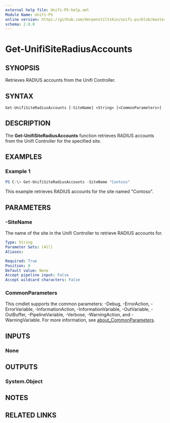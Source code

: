 ```yaml
---
external help file: Unifi-PS-help.xml
Module Name: Unifi-PS
online version: https://github.com/derpenstiltskin/unifi-ps/blob/master/docs/Get-UnifiSiteRadiusAccounts.md
schema: 2.0.0
---
```


# Get-UnifiSiteRadiusAccounts

## SYNOPSIS
Retrieves RADIUS accounts from the Unifi Controller.

## SYNTAX

```
Get-UnifiSiteRadiusAccounts [-SiteName] <String> [<CommonParameters>]
```

## DESCRIPTION
The **Get-UnifiSiteRadiusAccounts** function retrieves RADIUS accounts from the Unifi Controller for the specified site.

## EXAMPLES

### Example 1
```powershell
PS C:\> Get-UnifiSiteRadiusAccounts -SiteName "Contoso"
```

This example retrieves RADIUS accounts for the site named "Contoso".

## PARAMETERS

### -SiteName
The name of the site in the Unifi Controller to retrieve RADIUS accounts for.

```yaml
Type: String
Parameter Sets: (All)
Aliases:

Required: True
Position: 0
Default value: None
Accept pipeline input: False
Accept wildcard characters: False
```

### CommonParameters
This cmdlet supports the common parameters: -Debug, -ErrorAction, -ErrorVariable, -InformationAction, -InformationVariable, -OutVariable, -OutBuffer, -PipelineVariable, -Verbose, -WarningAction, and -WarningVariable. For more information, see [about_CommonParameters](http://go.microsoft.com/fwlink/?LinkID=113216).

## INPUTS

### None
## OUTPUTS

### System.Object
## NOTES

## RELATED LINKS
